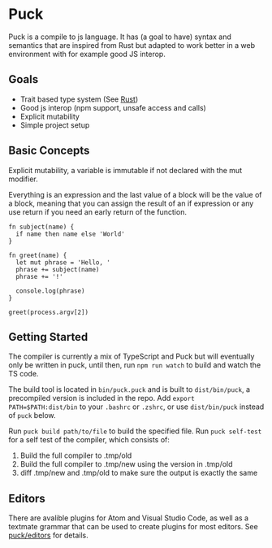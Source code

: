 # Puck

Puck is a compile to js language.
It has (a goal to have) syntax and semantics that are inspired from Rust but adapted to
work better in a web environment with for example good JS interop.

## Goals
- Trait based type system (See [Rust](https://doc.rust-lang.org/book/traits.html))
- Good js interop (npm support, unsafe access and calls)
- Explicit mutability
- Simple project setup

## Basic Concepts
Explicit mutability, a variable is immutable if not declared with the mut modifier.

Everything is an expression and the last value of a block will be the value of a block, meaning that
you can assign the result of an if expression or any use return if you need an early return of the function.

```puck
fn subject(name) {
  if name then name else 'World'
}

fn greet(name) {
  let mut phrase = 'Hello, '
  phrase += subject(name)
  phrase += '!'

  console.log(phrase)
}

greet(process.argv[2])
```

## Getting Started
The compiler is currently a mix of TypeScript and Puck but will eventually only be written in puck,
until then, run `npm run watch` to build and watch the TS code.

The build tool is located in `bin/puck.puck` and is built to `dist/bin/puck`, a precompiled version
is included in the repo. Add `export PATH=$PATH:dist/bin` to your `.bashrc` or `.zshrc`, or use
`dist/bin/puck` instead of `puck` below.

Run `puck build path/to/file` to build the specified file.
Run `puck self-test` for a self test of the compiler, which consists of:
1. Build the full compiler to .tmp/old
2. Build the full compiler to .tmp/new using the version in .tmp/old
3. diff .tmp/new and .tmp/old to make sure the output is exactly the same

## Editors
There are avalible plugins for Atom and Visual Studio Code, as well as a textmate grammar
that can be used to create plugins for most editors. 
See [puck/editors](https://github.com/puck-lang/editors) for details.
